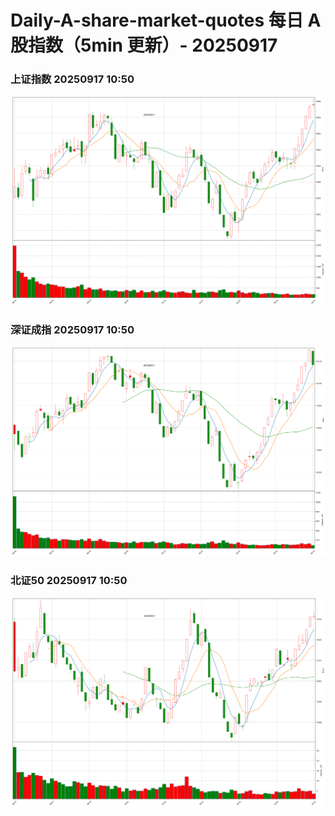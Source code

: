 
# Daily-A-share-market-quotes 每日 A 股指数（5min 更新）- 20250917

### 上证指数 20250917 10:50
![](./fig/2025/9/20250917-sh000001.png)

### 深证成指 20250917 10:50
![](./fig/2025/9/20250917-sz399001.png)

### 北证50 20250917 10:50
![](./fig/2025/9/20250917-bj899050.png)
